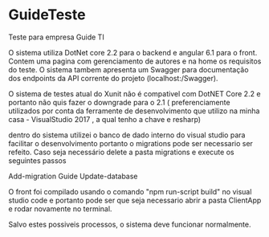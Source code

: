 # GuideTeste
Teste para empresa Guide TI 

O sistema utiliza DotNet core 2.2 para o backend e angular 6.1 para o front. Contem uma pagina com gerenciamento de autores e na home os requisitos do teste. O sistema tambem apresenta um Swagger para documentação dos endpoints da API corrente do projeto (localhost:<port>/Swagger).

O sistema de testes atual do Xunit não é compativel com DotNET Core 2.2 e portanto não quis fazer o downgrade para o 2.1 ( preferenciamente utilizados por conta da ferramente de desenvolvimento que utilizo na minha casa - VisualStudio 2017 , a qual tenho a chave e resharp) 

dentro do sistema utilizei o banco de dado interno do visual studio para facilitar o desenvolvimento portanto o migrations pode ser necessario ser refeito. Caso seja necessário delete a pasta migrations e execute os seguintes passos

Add-migration Guide
Update-database

O front foi compilado usando o comando "npm run-script build" no visual studio code e portanto pode ser que seja necessario abrir a pasta ClientApp e rodar novamente no terminal. 

Salvo estes possiveis processos, o sistema deve funcionar normalmente. 
